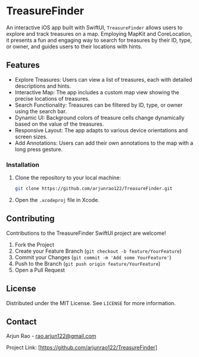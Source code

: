 # TreasureFinder

An interactive iOS app built with SwiftUI, `TreasureFinder` allows users to explore and track treasures on a map. Employing MapKit and CoreLocation, it presents a fun and engaging way to search for treasures by their ID, type, or owner, and guides users to their locations with hints.

## Features

- Explore Treasures: Users can view a list of treasures, each with detailed descriptions and hints.
- Interactive Map: The app includes a custom map view showing the precise locations of treasures.
- Search Functionality: Treasures can be filtered by ID, type, or owner using the search bar.
- Dynamic UI: Background colors of treasure cells change dynamically based on the value of the treasures.
- Responsive Layout: The app adapts to various device orientations and screen sizes.
- Add Annotations: Users can add their own annotations to the map with a long press gesture.

### Installation

1. Clone the repository to your local machine:
    ```sh
    git clone https://github.com/arjunrao122/TreasureFinder.git
    ```
2. Open the `.xcodeproj` file in Xcode.

## Contributing

Contributions to the TreasureFinder SwiftUI project are welcome!

1. Fork the Project
2. Create your Feature Branch (`git checkout -b feature/YourFeature`)
3. Commit your Changes (`git commit -m 'Add some YourFeature'`)
4. Push to the Branch (`git push origin feature/YourFeature`)
5. Open a Pull Request

## License

Distributed under the MIT License. See `LICENSE` for more information.

## Contact

Arjun Rao - rao.arjun122@gmail.com

Project Link: [https://github.com/arjunrao122/TreasureFinder]
